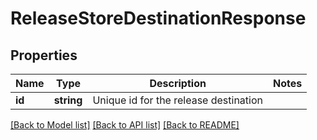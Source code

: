 # ReleaseStoreDestinationResponse

## Properties
Name | Type | Description | Notes
------------ | ------------- | ------------- | -------------
**id** | **string** | Unique id for the release destination | 

[[Back to Model list]](../README.md#documentation-for-models) [[Back to API list]](../README.md#documentation-for-api-endpoints) [[Back to README]](../README.md)


